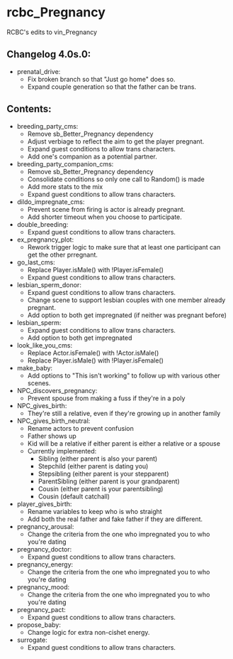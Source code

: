 # rcbc\_Pregnancy
RCBC's edits to vin\_Pregnancy

## Changelog 4.0s.0:
* prenatal\_drive:
  * Fix broken branch so that "Just go home" does so.
  * Expand couple generation so that the father can be trans.

## Contents:
* breeding\_party\_cms:
  * Remove sb\_Better\_Pregnancy dependency
  * Adjust verbiage to reflect the aim to get the player pregnant.
  * Expand guest conditions to allow trans characters.
  * Add one's companion as a potential partner.
* breeding\_party\_companion\_cms:
  * Remove sb\_Better\_Pregnancy dependency
  * Consolidate conditions so only one call to Random() is made
  * Add more stats to the mix
  * Expand guest conditions to allow trans characters.
* dildo\_impregnate\_cms:
  * Prevent scene from firing is actor is already pregnant.
  * Add shorter timeout when you choose to participate.
* double\_breeding:
  * Expand guest conditions to allow trans characters.
* ex\_pregnancy\_plot:
  * Rework trigger logic to make sure that at least one participant can get
    the other prregnant.
* go\_last\_cms:
  * Replace Player.isMale() with !Player.isFemale()
  * Expand guest conditions to allow trans characters.
* lesbian\_sperm\_donor:
  * Expand guest conditions to allow trans characters.
  * Change scene to support lesbian couples with one member already pregnant.
  * Add option to both get impregnated (if neither was pregnant before)
* lesbian\_sperm:
  * Expand guest conditions to allow trans characters.
  * Add option to both get impregnated
* look\_like\_you\_cms:
  * Replace Actor.isFemale() with !Actor.isMale()
  * Replace Player.isMale() with !Player.isFemale()
* make\_baby:
  * Add options to "This isn't working" to follow up with various other
    scenes.
* NPC\_discovers\_pregnancy:
  * Prevent spouse from making a fuss if they're in a poly
* NPC\_gives\_birth:
  * They're still a relative, even if they're growing up in another family
* NPC\_gives\_birth\_neutral:
  * Rename actors to prevent confusion
  * Father shows up
  * Kid will be a relative if either parent is either a relative or a spouse
  * Currently implemented:
    * Sibling (either parent is also your parent)
    * Stepchild (either parent is dating you)
    * Stepsibling (either parent is your stepparent)
    * ParentSibling (either parent is your grandparent)
    * Cousin (either parent is your parentsibling)
    * Cousin (default catchall)
* player\_gives\_birth:
  * Rename variables to keep who is who straight
  * Add both the real father and fake father if they are different.
* pregnancy\_arousal:
  * Change the criteria from the one who impregnated you to who you're dating
* pregnancy\_doctor:
  * Expand guest conditions to allow trans characters.
* pregnancy\_energy:
  * Change the criteria from the one who impregnated you to who you're dating
* pregnancy\_mood:
  * Change the criteria from the one who impregnated you to who you're dating
* pregnancy\_pact:
  * Expand guest conditions to allow trans characters.
* propose\_baby:
  * Change logic for extra non-cishet energy.
* surrogate:
  * Expand guest conditions to allow trans characters.
